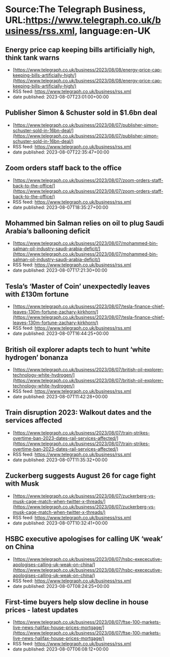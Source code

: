 # Source:The Telegraph Business, URL:https://www.telegraph.co.uk/business/rss.xml, language:en-UK

## Energy price cap keeping bills artificially high, think tank warns
 - [https://www.telegraph.co.uk/business/2023/08/08/energy-price-cap-keeping-bills-artificially-high/](https://www.telegraph.co.uk/business/2023/08/08/energy-price-cap-keeping-bills-artificially-high/)
 - RSS feed: https://www.telegraph.co.uk/business/rss.xml
 - date published: 2023-08-07T23:01:00+00:00



## Publisher Simon & Schuster sold in $1.6bn deal
 - [https://www.telegraph.co.uk/business/2023/08/07/publisher-simon-schuster-sold-in-16bn-deal/](https://www.telegraph.co.uk/business/2023/08/07/publisher-simon-schuster-sold-in-16bn-deal/)
 - RSS feed: https://www.telegraph.co.uk/business/rss.xml
 - date published: 2023-08-07T22:35:47+00:00



## Zoom orders staff back to the office
 - [https://www.telegraph.co.uk/business/2023/08/07/zoom-orders-staff-back-to-the-office/](https://www.telegraph.co.uk/business/2023/08/07/zoom-orders-staff-back-to-the-office/)
 - RSS feed: https://www.telegraph.co.uk/business/rss.xml
 - date published: 2023-08-07T18:35:27+00:00



## Mohammed bin Salman relies on oil to plug Saudi Arabia’s ballooning deficit
 - [https://www.telegraph.co.uk/business/2023/08/07/mohammed-bin-salman-oil-industry-saudi-arabia-deficit/](https://www.telegraph.co.uk/business/2023/08/07/mohammed-bin-salman-oil-industry-saudi-arabia-deficit/)
 - RSS feed: https://www.telegraph.co.uk/business/rss.xml
 - date published: 2023-08-07T17:21:30+00:00



## Tesla’s ‘Master of Coin’ unexpectedly leaves with £130m fortune
 - [https://www.telegraph.co.uk/business/2023/08/07/tesla-finance-chief-leaves-130m-fortune-zachary-kirkhorn/](https://www.telegraph.co.uk/business/2023/08/07/tesla-finance-chief-leaves-130m-fortune-zachary-kirkhorn/)
 - RSS feed: https://www.telegraph.co.uk/business/rss.xml
 - date published: 2023-08-07T16:44:25+00:00



## British oil explorer adapts tech to hunt ‘white hydrogen’ bonanza
 - [https://www.telegraph.co.uk/business/2023/08/07/british-oil-explorer-technology-white-hydrogen/](https://www.telegraph.co.uk/business/2023/08/07/british-oil-explorer-technology-white-hydrogen/)
 - RSS feed: https://www.telegraph.co.uk/business/rss.xml
 - date published: 2023-08-07T11:42:28+00:00



## Train disruption 2023: Walkout dates and the services affected
 - [https://www.telegraph.co.uk/business/2023/08/07/train-strikes-overtime-ban-2023-dates-rail-services-affected/](https://www.telegraph.co.uk/business/2023/08/07/train-strikes-overtime-ban-2023-dates-rail-services-affected/)
 - RSS feed: https://www.telegraph.co.uk/business/rss.xml
 - date published: 2023-08-07T11:35:32+00:00



## Zuckerberg suggests August 26 for cage fight with Musk
 - [https://www.telegraph.co.uk/business/2023/08/07/zuckerberg-vs-musk-cage-match-when-twitter-x-threads/](https://www.telegraph.co.uk/business/2023/08/07/zuckerberg-vs-musk-cage-match-when-twitter-x-threads/)
 - RSS feed: https://www.telegraph.co.uk/business/rss.xml
 - date published: 2023-08-07T10:32:41+00:00



## HSBC executive apologises for calling UK ‘weak’ on China
 - [https://www.telegraph.co.uk/business/2023/08/07/hsbc-exececutive-apologises-calling-uk-weak-on-china/](https://www.telegraph.co.uk/business/2023/08/07/hsbc-exececutive-apologises-calling-uk-weak-on-china/)
 - RSS feed: https://www.telegraph.co.uk/business/rss.xml
 - date published: 2023-08-07T08:24:25+00:00



## First-time buyers help slow decline in house prices - latest updates
 - [https://www.telegraph.co.uk/business/2023/08/07/ftse-100-markets-live-news-halifax-house-prices-mortgage/](https://www.telegraph.co.uk/business/2023/08/07/ftse-100-markets-live-news-halifax-house-prices-mortgage/)
 - RSS feed: https://www.telegraph.co.uk/business/rss.xml
 - date published: 2023-08-07T06:08:12+00:00



